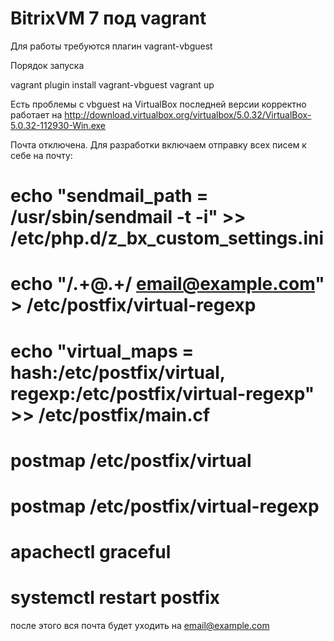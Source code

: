 # BitrixVM 7 под vagrant

Для работы требуются плагин vagrant-vbguest

Порядок запуска

vagrant plugin install vagrant-vbguest
vagrant up

Есть проблемы с vbguest на VirtualBox последней версии
корректно работает на http://download.virtualbox.org/virtualbox/5.0.32/VirtualBox-5.0.32-112930-Win.exe

Почта отключена.
Для разработки включаем отправку всех писем к себе на почту:
# echo "sendmail_path = /usr/sbin/sendmail -t -i" >> /etc/php.d/z_bx_custom_settings.ini
# echo "/.+@.+/ email@example.com" > /etc/postfix/virtual-regexp
# echo "virtual_maps = hash:/etc/postfix/virtual, regexp:/etc/postfix/virtual-regexp" >> /etc/postfix/main.cf
# postmap /etc/postfix/virtual  
# postmap /etc/postfix/virtual-regexp  
# apachectl graceful
# systemctl restart postfix

после этого вся почта будет уходить на email@example.com